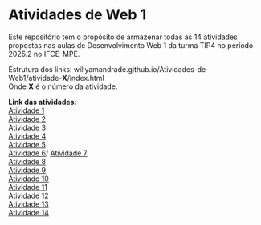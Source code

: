 # Atividades de Web 1

Este repositório tem o propósito de armazenar todas as 14 atividades propostas nas aulas de Desenvolvimento Web 1 da turma TIP4 no período 2025.2 no IFCE-MPE.

Estrutura dos links: willyamandrade.github.io/Atividades-de-Web1/atividade-**X**/index.html\
Onde **X** é o número da atividade.

**Link das atividades:**\
[Atividade 1](https://willyamandrade.github.io/Atividades-de-Web1/Atividade1/index.html)\
[Atividade 2](https://willyamandrade.github.io/Atividades-de-Web1/Atividade2/index.html)\
[Atividade 3](https://willyamandrade.github.io/Atividades-de-Web1/Atividade3/index.html)\
[Atividade 4](https://willyamandrade.github.io/Atividades-de-Web1/Atividade4/index.html)\
[Atividade 5](https://willyamandrade.github.io/Atividades-de-Web1/Atividade5/index.html)\
[Atividade 6](https://willyamandrade.github.io/Atividades-de-Web1/Atividade6/index.html)/
[Atividade 7](https://willyamandrade.github.io/Atividades-de-Web1/Atividade7/index.html)\
[Atividade 8](https://willyamandrade.github.io/Atividades-de-Web1/Atividade8/index.html)\
[Atividade 9](https://willyamandrade.github.io/Atividades-de-Web1/Atividade9/index.html)\
[Atividade 10](https://willyamandrade.github.io/Atividades-de-Web1/Atividade10/index.html)\
[Atividade 11](https://willyamandrade.github.io/Atividades-de-Web1/Atividade11/index.html)\
[Atividade 12](https://willyamandrade.github.io/Atividades-de-Web1/Atividade12/index.html)\
[Atividade 13](https://willyamandrade.github.io/Atividades-de-Web1/Atividade13/index.html)\
[Atividade 14](https://willyamandrade.github.io/Atividades-de-Web1/Atividade14/index.html)
